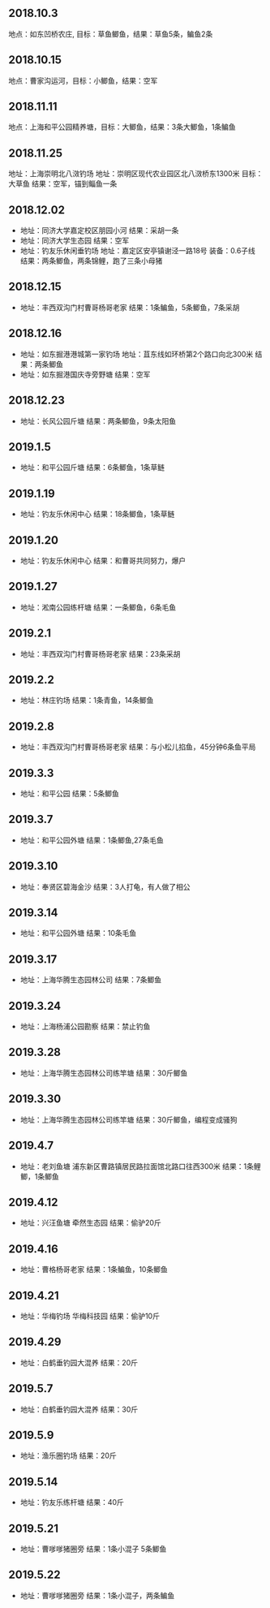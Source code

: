 ## 2018.10.3
地点：如东凹桥农庄, 目标：草鱼鲫鱼，结果：草鱼5条，鳊鱼2条

## 2018.10.15
地点：曹家沟运河，目标：小鲫鱼，结果：空军

## 2018.11.11
地点：上海和平公园精养塘，目标：大鲫鱼，结果：3条大鲫鱼，1条鳊鱼

## 2018.11.25
地址：上海崇明北八滧钓场 地址：崇明区现代农业园区北八滧桥东1300米          目标：大草鱼    结果：空军，锚到鲻鱼一条

## 2018.12.02
* 地址：同济大学嘉定校区朋园小河      结果：采胡一条
* 地址：同济大学生态园               结果：空军
* 地址：钓友乐休闲垂钓场         地址：嘉定区安亭镇谢泾一路18号    装备：0.6子线 结果：两条鲫鱼，两条锦鲤，跑了三条小母猪

## 2018.12.15
* 地址：丰西双沟门村曹哥杨哥老家     结果：1条鳊鱼，5条鲫鱼，7条采胡

## 2018.12.16
* 地址：如东掘港港城第一家钓场  地址：苴东线如环桥第2个路口向北300米    结果：两条鲫鱼
* 地址：如东掘港国庆寺旁野塘       结果：空军

## 2018.12.23
* 地址：长风公园斤塘            结果：两条鲫鱼，9条太阳鱼

## 2019.1.5
* 地址：和平公园斤塘            结果：6条鲫鱼，1条草鲢

## 2019.1.19
* 地址：钓友乐休闲中心          结果：18条鲫鱼，1条草鲢

## 2019.1.20
* 地址：钓友乐休闲中心          结果：和曹哥共同努力，爆户

## 2019.1.27
* 地址：淞南公园练杆塘          结果：一条鲫鱼，6条毛鱼

## 2019.2.1
* 地址：丰西双沟门村曹哥杨哥老家 结果：23条采胡

## 2019.2.2
* 地址：林庄钓场                结果：1条青鱼，14条鲫鱼

## 2019.2.8
* 地址：丰西双沟门村曹哥杨哥老家    结果：与小松儿掐鱼，45分钟6条鱼平局

## 2019.3.3
* 地址：和平公园                 结果：5条鲫鱼

## 2019.3.7
* 地址：和平公园外塘              结果：1条鲫鱼,27条毛鱼

## 2019.3.10
* 地址：奉贤区碧海金沙                 结果：3人打龟，有人做了相公

## 2019.3.14
* 地址：和平公园外塘               结果：10条毛鱼

## 2019.3.17
* 地址：上海华腾生态园林公司        结果：7条鲫鱼

## 2019.3.24
* 地址：上海杨浦公园勘察           结果：禁止钓鱼

## 2019.3.28
* 地址：上海华腾生态园林公司练竿塘        结果：30斤鲫鱼

## 2019.3.30
* 地址：上海华腾生态园林公司练竿塘     结果：30斤鲫鱼，编程变成骚狗

## 2019.4.7
* 地址：老刘鱼塘  浦东新区曹路镇居民路拉面馆北路口往西300米     结果：1条鲤鲫，1条鲫鱼

## 2019.4.12
* 地址：兴汪鱼塘  牵然生态园          结果：偷驴20斤

## 2019.4.16
* 地址：曹格杨哥老家                 结果：1条鳊鱼，10条鲫鱼

## 2019.4.21
* 地址：华梅钓场   华梅科技园         结果：偷驴10斤

## 2019.4.29
* 地址：白鹤垂钓园大混养             结果：20斤

## 2019.5.7
* 地址：白鹤垂钓园大混养             结果：30斤

## 2019.5.9
* 地址：渔乐圈钓场                  结果：20斤

## 2019.5.14
* 地址：钓友乐练杆塘                  结果：40斤

## 2019.5.21
* 地址：曹嗲嗲猪圈旁                结果：1条小混子  5条鲫鱼

## 2019.5.22
* 地址：曹嗲嗲猪圈旁                 结果：1条小混子，两条鳊鱼